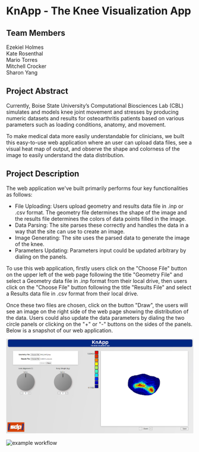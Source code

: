 # KnApp  - The Knee Visualization App

## Team Members
Ezekiel Holmes  
Kate Rosenthal  
Mario Torres  
Mitchell Crocker   
Sharon Yang

## Project Abstract
Currently, Boise State University’s Computational Biosciences Lab (CBL)
simulates and models knee joint movement and stresses by producing numeric
datasets and results for osteoarthritis patients based on various parameters
such as loading conditions, anatomy, and movement. 

To make medical data more easily understandable for clinicians, we built this easy-to-use web
application where an user can upload data files, see a visual heat map of output,
and observe the shape and colorness of the image to easily understand the data
distribution.

## Project Description
The web application we've built primarily performs four key
functionalities as follows:
- File Uploading: Users upload geometry and results data file
in .inp or .csv format. The geometry file determines the shape
of the image and the results file determines the colors of data
points filled in the image.
- Data Parsing: The site parses these correctly and handles the
data in a way that the site can use to create an image.
- Image Generating: The site uses the parsed data to generate the
image of the knee.
- Parameters Updating: Parameters input could be updated arbitrary
by dialing on the panels.

To use this web application, firstly users click on the "Choose File"
button on the upper left of the web page following the title "Geometry File"
and select a Geometry data file in .inp format from their local drive,
then users click on the "Choose File" button following the title "Results File"
and select a Results data file in .csv format from their local drive.

Once these two files are chosen, click on the button "Draw", the users
will see an image on the right side of the web page showing the distribution
of the data. Users could also update the data parameters by dialing the two
circle panels or clicking on the "+" or "-" buttons on the sides of the panels.
Below is a snapshot of our web application.

![Capture](./src/assets/images/Capture.PNG)

![example workflow](https://github.com/cs481-ekh/f22-kneed-for-speed/actions/workflows/github-actions.yml/badge.svg)
